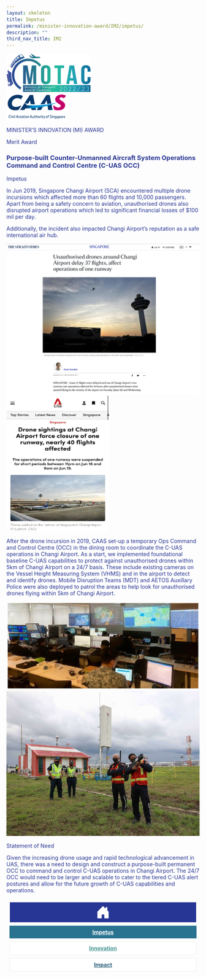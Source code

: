 ```yaml
---
layout: skeleton
title: Impetus
permalink: /minister-innovation-award/IM2/impetus/
description: ""
third_nav_title: IM2
---
```

<style type="text/css">
  .text-pri {
    color: #273592;
  }

  .nav-tabs {
    border-bottom: none !important;
    overflow: hidden !important;
  }

  .nav-link {
    margin: 8px !important;
    border-radius: 0px !important;
    font-weight: 700 !important;
    padding: 0.5rem 2.8rem !important;
  }

  .link-home {
    border: 1px solid #eee !important;
    color: #fff !important;
    background: rgb(39, 54, 149) !important;
    display: flex;
    justify-content: center;
    align-items: center;
  }

  .link-project {
    border: 1px solid #eee !important;
    color: rgb(83, 114, 122) !important;
    background-color: #fff !important;
    display: flex;
    justify-content: center;
    align-items: center;
  }

  .link-project.active {
    border: none !important;
    color: #fff !important;
    background: rgb(41, 115, 144) !important;
  }

  .link-solution {
    border: 1px solid #eee !important;
    color: rgb(69, 148, 145) !important;
    background-color: #fff !important;
    display: flex;
    justify-content: center;
    align-items: center;
  }

  .link-solution.active {
    border: none !important;
    color: #fff !important;
    background: rgb(34, 155, 189) !important;
  }

  .link-impact {
    border: 1px solid #eee !important;
    color: rgb(41, 95, 120) !important;
    background-color: #fff !important;
    display: flex;
    justify-content: center;
    align-items: center;
  }

  .link-impact.active {
    border: none !important;
    color: #fff !important;
    background: rgb(10, 91, 142) !important;
  }
</style>
<div class="container-fluid py-5 card-bg text-pri my-5">
  <div class="row">
    <div class="col-sm-12 pt-4 pb-3 text-center">
      <img src="/images/Logos/MOTAC_header.png" alt="motac logo" class="img-fluid" />
    </div>
  </div>
  <div class="row border border-4 border-info">
    <div class="col-sm-4 py-3 text-center d-flex flex-column align-items-center justify-content-center">
      <img src="/images/Logos/CAAS.png" class="img-fluid" alt="CAAS" />
    </div>
    <div class="col-sm-8 py-3 text-center bg-primary d-flex justify-content-center flex-column aligin-items-center">
      <p class="mb-1 text-light font-weight-bold raleway-font"> MINISTER’S INNOVATION (MI) AWARD </p>
      <p class="mb-0 distinguished-award">Merit Award</p>
    </div>
  </div>
  <div class="row">
    <div class="col-12 py-3">
      <h3 class="text-center font-weight-bold"> Purpose-built Counter-Unmanned Aircraft System Operations Command and Control Centre (C-UAS OCC) </h3>
    </div>
    <div class="col-sm-12 text-center py-2 my-2 bg-heading">
      <p class="mb-0 h3 font-weight-bold text-uppercase text-light"> Impetus </p>
    </div>
    <div class="col-sm-12">
      <div class="row py-2">
        <div class="col-sm-8">
          <p> In Jun 2019, Singapore Changi Airport (SCA) encountered multiple drone incursions which affected more than 60 flights and 10,000 passengers. Apart from being a safety concern to aviation, unauthorised drones also disrupted airport operations which led to significant financial losses of $100 mil per day. </p>
          <p> Additionally, the incident also impacted Changi Airport’s reputation as a safe international air hub. </p>
        </div>
        <div class="col-sm-4">
          <img src="/images/MI/IM2/New Article 3.PNG" class="img-fluid border border-primary border-5 mb-3" alt="" />
          <img src="/images/MI/IM2/1.png" class="img-fluid border border-primary border-5" alt="" />
        </div>
        <div class="col-sm-8">
          <p> After the drone incursion in 2019, CAAS set-up a temporary Ops Command and Control Centre (OCC) in the dining room to coordinate the C-UAS operations in Changi Airport. As a start, we implemented foundational baseline C-UAS capabilities to protect against unauthorised drones within 5km of Changi Airport on a 24/7 basis. These include existing cameras on the Vessel Height Measuring System (VHMS) and in the airport to detect and identify drones. Mobile Disruption Teams (MDT) and AETOS Auxillary Police were also deployed to patrol the areas to help look for unauthorised drones flying within 5km of Changi Airport. </p>
        </div>
        <div class="col-sm-4">
          <img src="/images/MI/IM2/OCC at Dinning Room.jpg" class="img-fluid border border-primary border-5 mb-3" alt="" />
          <img src="/images/MI/IM2/AETOS and MDT.jpg" class="img-fluid border border-primary border-5" alt="" />
        </div>
      </div>
    </div>
  </div>
  <div class="row">
    <div class="col-sm-12 text-center py-2 my-2 bg-heading">
      <p class="mb-0 h3 font-weight-bold text-light text-uppercase"> Statement of Need </p>
    </div>
    <div class="col-sm-12 py-2">
      <p class="font-weight-bold text-pri"> Given the increasing drone usage and rapid technological advancement in UAS, there was a need to design and construct a purpose-built permanent OCC to command and control C-UAS operations in Changi Airport. The 24/7 OCC would need to be larger and scalable to cater to the tiered C-UAS alert postures and allow for the future growth of C-UAS capabilities and operations. </p>
    </div>
  </div>
  <nav>
    <div class="nav nav-tabs nav-fill" id="nav-tab" role="tablist">
      <a class="nav-link text-uppercase link-home text-decoration-none" id="nav-home-tab" href="/minister-innovation-award/IM2/home/">
        <svg xmlns="http://www.w3.org/2000/svg" width="36" height="36" fill="currentColor" class="bi bi-house-door-fill" viewBox="0 0 16 16">
          <path d="M6.5 14.5v-3.505c0-.245.25-.495.5-.495h2c.25 0 .5.25.5.5v3.5a.5.5 0 0 0 .5.5h4a.5.5 0 0 0 .5-.5v-7a.5.5 0 0 0-.146-.354L13 5.793V2.5a.5.5 0 0 0-.5-.5h-1a.5.5 0 0 0-.5.5v1.293L8.354 1.146a.5.5 0 0 0-.708 0l-6 6A.5.5 0 0 0 1.5 7.5v7a.5.5 0 0 0 .5.5h4a.5.5 0 0 0 .5-.5Z" />
        </svg>
      </a>
      <a class="nav-link active link-project text-decoration-none" id="nav-project-tab" href="/minister-innovation-award/IM2/impetus/"> Impetus </a>
      <a class="nav-link link-solution text-decoration-none" id="nav-solution-tab" href="/minister-innovation-award/IM2/innovation/"> Innovation</a>
      <a class="nav-link link-impact text-decoration-none" id="nav-impact-tab" href="/minister-innovation-award/IM2/impact/"> Impact</a>
    </div>
  </nav>
</div>